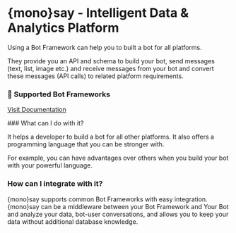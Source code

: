 # {mono}say - Intelligent Data & Analytics Platform 

Using a Bot Framework can help you to built a bot for all platforms. 

They provide you an API and schema to build your bot, send messages (text, list, image etc.) and receive messages from your bot and convert these messages (API calls) to related platform requirements.

### 🤖 Supported Bot Frameworks

[Visit Documentation](https://docs.monosay.com)

### What can I do with it?

It helps a developer to build a bot for all other platforms. It also offers a programming language that you can be stronger with.

For example, you can have advantages over others when you build your bot with your powerful language.

### How can I integrate with it?

{mono}say supports common Bot Frameworks with easy integration. {mono}say can be a middleware between your Bot Framework and Your Bot and analyze your data, bot-user conversations, and allows you to keep your data without additional database knowledge.
